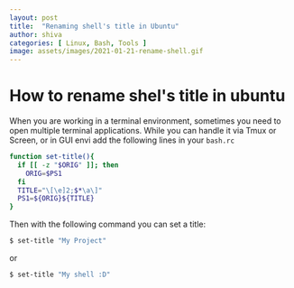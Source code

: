 ```yaml
---
layout: post
title:  "Renaming shell's title in Ubuntu"
author: shiva
categories: [ Linux, Bash, Tools ]
image: assets/images/2021-01-21-rename-shell.gif
---
```

# How to rename shel's title in ubuntu

When you are working in a terminal environment, sometimes you need to open multiple
terminal applications. While you can handle it via Tmux or Screen, or in GUI envi
add the following lines in your `bash.rc`

```bash
function set-title(){
  if [[ -z "$ORIG" ]]; then
    ORIG=$PS1
  fi
  TITLE="\[\e]2;$*\a\]"
  PS1=${ORIG}${TITLE}
}
```

Then with the following command you can set a title:

```bash
$ set-title "My Project"
```

or

```bash
$ set-title "My shell :D"
```

